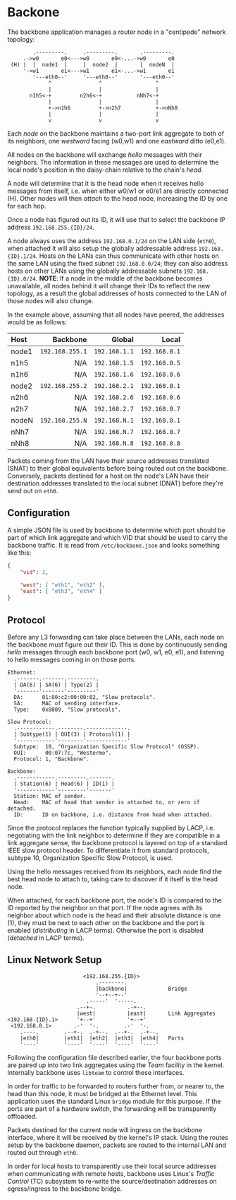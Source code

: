 Backone
=======

The backbone application manages a router node in a "centipede"
network topology:

```
        .---------.     .---------.       .---------.
     .->w0       e0<--->w0       e0<-...->w0       e0
 (H) |  |  node1  |     |  node2  |       |  nodeN  |
     '->w1       e1<--->w1       e1<-...->w1       e1
        '---eth0--'     '---eth0--'       '---eth0--'
             ^               ^                 ^
             |               |                 |
       n1h5<-+         n2h6<-+           nNh7<-+
             |               |                 |
             +->n1h6         +->n2h7           +->nNh8
             |               |                 |
             v               v                 v
```

Each _node_ on the backbone maintains a two-port link aggregate to
both of its neighbors, one _westward_ facing (w0,w1) and one
_eastward_ ditto (e0,e1).

All nodes on the backbone will exchange _hello_ messages with their
neighbors. The information in these messages are used to determine the
local node's position in the daisy-chain relative to the chain's
_head_.

A node will determine that it is the head node when it receives hello
messages from itself, i.e. when either w0/w1 or e0/e1 are directly
connected (H). Other nodes will then _attach_ to the head node,
increasing the ID by one for each hop.

Once a node has figured out its ID, it will use that to select the
backbone IP address `192.168.255.{ID}/24`.

A node always uses the address `192.168.0.1/24` on the LAN side
(`eth0`), when attached it will also setup the globally addressable
address `192.168.{ID}.1/24`. Hosts on the LANs can thus communicate
with other hosts on the same LAN using the fixed subnet
`192.168.0.0/24`; they can also address hosts on other LANs using the
globally addressable subnets `192.168.{ID}.0/24`. __NOTE__: If a node
in the middle of the backbone becomes unavailable, all nodes behind it
will change their IDs to reflect the new topology, as a result the
global addresses of hosts connected to the LAN of those nodes will
also change.

In the example above, assuming that all nodes have peered, the
addresses would be as follows:

| Host  |        Backbone |        Global |         Local |
|:------|----------------:|--------------:|--------------:|
| node1 | `192.168.255.1` | `192.168.1.1` | `192.168.0.1` |
| n1h5  |             N/A | `192.168.1.5` | `192.168.0.5` |
| n1h6  |             N/A | `192.168.1.6` | `192.168.0.6` |
| node2 | `192.168.255.2` | `192.168.2.1` | `192.168.0.1` |
| n2h6  |             N/A | `192.168.2.6` | `192.168.0.6` |
| n2h7  |             N/A | `192.168.2.7` | `192.168.0.7` |
| nodeN | `192.168.255.N` | `192.168.N.1` | `192.168.0.1` |
| nNh7  |             N/A | `192.168.N.7` | `192.168.0.7` |
| nNh8  |             N/A | `192.168.N.8` | `192.168.0.8` |

Packets coming from the LAN have their source addresses translated
(SNAT) to their global equivalents before being routed out on the
backbone. Conversely, packets destined for a host on the node's LAN
have their destination addresses translated to the local subnet (DNAT)
before they're send out on `eth0`.


Configuration
-------------

A simple JSON file is used by backbone to determine which port should
be part of which link aggregate and which VID that should be used to
carry the backbone traffic. It is read from `/etc/backbone.json` and
looks something like this:

```json
{
    "vid": 2,

    "west": [ "eth1", "eth2" ],
    "east": [ "eth3", "eth4" ]
}
```


Protocol
--------

Before any L3 forwarding can take place between the LANs, each node on
the backbone must figure out their ID. This is done by continuously
sending _hello_ messages through each backbone port (w0, w1, e0, e1),
and listening to hello messages coming in on those ports.

```
Ethernet:
  .-------.-------.---------.
  | DA(6) | SA(6) | Type(2) |
  '-------'-------'---------'
  DA:      01:80:c2:00:00:02, "Slow protocols".
  SA:      MAC of sending interface.
  Type:    0x8809, "Slow protocols".

Slow Protocol:
  .------------.--------.-------------.
  | Subtype(1) | OUI(3) | Protocol(1) |
  '------------'--------'-------------'
  Subtype:  10, "Organization Specific Slow Protocol" (OSSP).
  OUI:      00:07:7c, "Westermo".
  Protocol: 1, "Backbone".

Backbone:
  .------------.---------.-------.
  | Station(6) | Head(6) | ID(1) |
  '------------'---------'-------'
  Station: MAC of sender.
  Head:    MAC of head that sender is attached to, or zero if detached.
  ID:      ID on backbone, i.e. distance from head when attached.

```

Since the protocol replaces the function typically supplied by LACP,
i.e. negotiating with the link neighbor to determine if they are
compatible in a link aggregate sense, the backbone protocol is layered
on top of a standard IEEE slow protocol header. To differentiate it
from standard protocols, subtype 10, Organization Specific Slow
Protocol, is used.

Using the hello messages received from its neighbors, each node find
the best head node to attach to, taking care to discover if it itself
is the head node.

When attached, for each backbone port, the node's ID is compared to
the ID reported by the neighbor on that port. If the node agrees with
its neighbor about which node is the head and their absolute distance
is one (1), they must be next to each other on the backbone and the
port is enabled (_distributing_ in LACP terms). Otherwise the port is
disabled (_detached_ in LACP terms).


Linux Network Setup
-------------------

```
                        <192.168.255.{ID}>
                            .--------.
                            |backbone|             Bridge
                            '--+--+--'
                         .-----'  '-----.
                      .--+-.          .-+--.
                      |west|          |east|       Link Aggregates
<192.168.{ID}.1>      '+--+'          '+--+'
 <192.168.0.1>       .-'  '-.        .-'  '-.
    .----.        .--+-.  .-+--.  .--+-.  .-+--.
    |eth0|        |eth1|  |eth2|  |eth3|  |eth4|   Ports
    '----'        '----'  '----'  '----'  '----'
```

Following the configuration file described earlier, the four backbone
ports are paired up into two link aggregates using the _Team_ facility
in the kernel. Internally backbone uses `libteam` to control these
interfaces.

In order for traffic to be forwarded to routers further from, or
nearer to, the head than this node, it must be bridged at the Ethernet
level. This application uses the standard Linux `bridge` module for
this purpose. If the ports are part of a hardware switch, the
forwarding will be transparently offloaded.

Packets destined for the current node will ingress on the backbone
interface, where it will be received by the kernel's IP stack. Using
the routes setup by the backbone daemon, packets are routed to the
internal LAN and routed out through `eth0`.

In order for local hosts to transparently use their local source
addresses when communicating with remote hosts, backbone uses Linux's
_Traffic Control_ (TC) subsystem to re-write the source/destination
addresses on egress/ingress to the backbone bridge.
